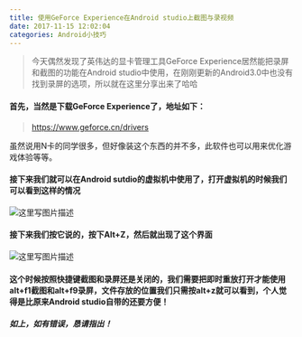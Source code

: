 ```yaml
---
title: 使用GeForce Experience在Android studio上截图与录视频
date: 2017-11-15 12:02:04
categories: Android小技巧
---
```

> 今天偶然发现了英伟达的显卡管理工具GeForce Experience居然能把录屏和截图的功能在Android studio中使用，在刚刚更新的Android3.0中也没有找到录屏的选项，所以就在这里分享出来了哈哈
#### 首先，当然是下载GeForce Experience了，地址如下：
> https://www.geforce.cn/drivers

虽然说用N卡的同学很多，但好像装这个东西的并不多，此软件也可以用来优化游戏体验等等。
#### 接下来我们就可以在Android sutdio的虚拟机中使用了，打开虚拟机的时候我们可以看到这样的情况

![这里写图片描述](http://img.blog.csdn.net/20171105185318752?watermark/2/text/aHR0cDovL2Jsb2cuY3Nkbi5uZXQvcXFfMzM0ODc0MTI=/font/5a6L5L2T/fontsize/400/fill/I0JBQkFCMA==/dissolve/70/gravity/SouthEast)

#### 接下来我们按它说的，按下Alt+Z，然后就出现了这个界面
![这里写图片描述](http://img.blog.csdn.net/20171105185535606?watermark/2/text/aHR0cDovL2Jsb2cuY3Nkbi5uZXQvcXFfMzM0ODc0MTI=/font/5a6L5L2T/fontsize/400/fill/I0JBQkFCMA==/dissolve/70/gravity/SouthEast)

#### 这个时候按照快捷键截图和录屏还是关闭的，我们需要把即时重放打开才能使用alt+f1截图和alt+f9录屏，文件存放的位置我们只需按alt+z就可以看到，个人觉得是比原来Android studio自带的还要方便！
##### 如上，如有错误，恳请指出！